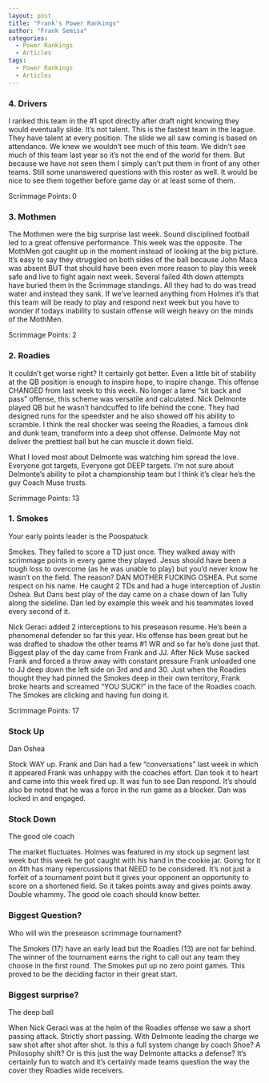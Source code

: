 ```yaml
---
layout: post
title: "Frank's Power Rankings"
author: "Frank Semisa"
categories:
  - Power Rankings
  - Articles
tags:
  - Power Rankings
  - Articles
---
```


### 4. Drivers
I ranked this team in the #1 spot directly after draft night knowing they would eventually slide. It’s not talent. This is the fastest team in the league. They have talent at every position. The slide we all saw coming is based on attendance. We knew we wouldn’t see much of this team. We didn’t see much of this team last year so it’s not the end of the world for them. But because we have not seen them I simply can’t put them in front of any other teams. Still some unanswered questions with this roster as well. It would be nice to see them together before game day or at least some of them. 

Scrimmage Points: 0

### 3. Mothmen
The Mothmen were the big surprise last week. Sound disciplined football led to a great offensive performance. This week was the opposite. The MothMen got caught up in the moment instead of looking at the big picture. It’s easy to say they struggled on both sides of the ball because John Maca was absent BUT that should have been even more reason to play this week safe and live to fight again next week. Several failed 4th down attempts have buried them in the Scrimmage standings. All they had to do was tread water and instead they sank. If we’ve learned anything from Holmes it’s that this team will be ready to play and respond next week but you have to wonder if todays inability to sustain offense will weigh heavy on the minds of the MothMen.

Scrimmage Points: 2

### 2. Roadies
It couldn’t get worse right? It certainly got better. Even a little bit of stability at the QB position is enough to inspire hope, to inspire change. This offense CHANGED from last week to this week. No longer a lame “sit back and pass” offense, this scheme was versatile and calculated. Nick Delmonte played QB but he wasn’t handcuffed to life behind the cone. They had designed runs for the speedster and he also showed off his ability to scramble. I think the real shocker was seeing the Roadies, a famous dink and dunk team, transform into a deep shot offense. Delmonte May not deliver the prettiest ball but he can muscle it down field. 

What I loved most about Delmonte was watching him spread the love. Everyone got targets, Everyone got DEEP targets. I’m not sure about Delmonte’s ability to pilot a championship team but I think it’s clear he’s the guy Coach Muse trusts. 

Scrimmage Points: 13

### 1. Smokes
Your early points leader is the Poospatuck

Smokes. They failed to score a TD just once. They walked away with scrimmage points in every game they played. Jesus should have been a tough loss to overcome (as he was unable to play) but you’d never know he wasn’t on the field. The reason? DAN MOTHER FUCKING OSHEA. Put some respect on his name. He caught 2 TDs and had a huge interception of Justin Oshea. But Dans best play of the day came on a chase down of Ian Tully along the sideline. Dan led by example this week and his teammates loved every second of it. 

Nick Geraci added 2 interceptions to his preseason resume. He’s been a phenomenal defender so far this year. His offense has been great but he was drafted to shadow the other teams #1 WR and so far he’s done just that. Biggest play of the day came from Frank and JJ. After Nick Muse sacked Frank and forced a throw away with constant pressure Frank unloaded one to JJ deep down the left side on 3rd and and 30. Just when the Roadies thought they had pinned the Smokes deep in their own territory, Frank broke hearts and screamed “YOU SUCK!” in the face of the Roadies coach. The Smokes are clicking and having fun doing it.

Scrimmage Points: 17

### Stock Up
Dan Oshea

Stock WAY up. Frank and Dan had a few “conversations” last week in which it appeared Frank was unhappy with the coaches effort. Dan took it to heart and came into this week fired up. It was fun to see Dan respond. It’s should also be noted that he was a force in the run game as a blocker. Dan was locked in and engaged. 

### Stock Down
The good ole coach

The market fluctuates. Holmes was featured in my stock up segment last week but this week he got caught with his hand in the cookie jar. Going for it on 4th has many repercussions that NEED to be considered. It’s not just a forfeit of a tournament point but it gives your opponent an opportunity to score on a shortened field. So it takes points away and gives points away. Double whammy. The good ole coach should know better.

### Biggest Question?
Who will win the preseason scrimmage tournament?

The Smokes (17) have an early lead but the Roadies (13) are not far behind. The winner of the tournament earns the right to call out any team they choose in the first round. The Smokes put up no zero point games. This proved to be the deciding factor in their great start. 

### Biggest surprise?
The deep ball

When Nick Geraci was at the helm of the Roadies offense we saw a short passing attack. Strictly short passing. With Delmonte leading the charge we saw shot after shot after shot. Is this a full system change by coach Shoe? A Philosophy shift? Or is this just the way Delmonte attacks a defense? It’s certainly fun to watch and it’s certainly made teams question the way the cover they Roadies wide receivers. 
